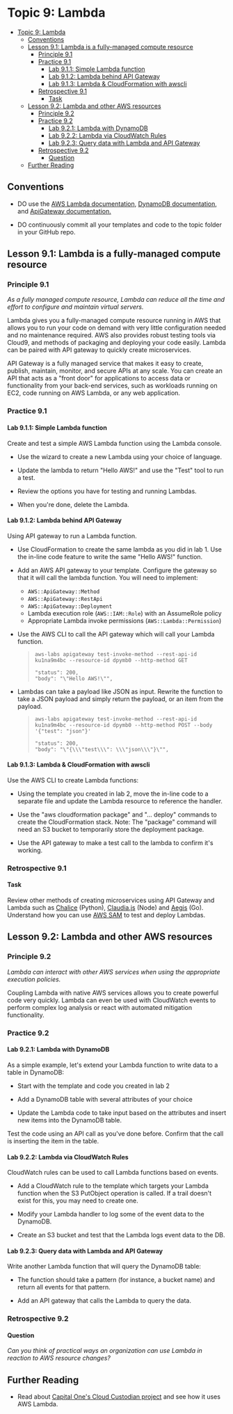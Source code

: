 # Topic 9: Lambda

<!-- TOC -->

- [Topic 9: Lambda](#topic-9-lambda)
  - [Conventions](#conventions)
  - [Lesson 9.1: Lambda is a fully-managed compute resource](#lesson-91-lambda-is-a-fully-managed-compute-resource)
    - [Principle 9.1](#principle-91)
    - [Practice 9.1](#practice-91)
      - [Lab 9.1.1: Simple Lambda function](#lab-911-simple-lambda-function)
      - [Lab 9.1.2: Lambda behind API Gateway](#lab-912-lambda-behind-api-gateway)
      - [Lab 9.1.3: Lambda & CloudFormation with awscli](#lab-913-lambda--cloudformation-with-awscli)
    - [Retrospective 9.1](#retrospective-91)
      - [Task](#task)
  - [Lesson 9.2: Lambda and other AWS resources](#lesson-92-lambda-and-other-aws-resources)
    - [Principle 9.2](#principle-92)
    - [Practice 9.2](#practice-92)
      - [Lab 9.2.1: Lambda with DynamoDB](#lab-921-lambda-with-dynamodb)
      - [Lab 9.2.2: Lambda via CloudWatch Rules](#lab-922-lambda-via-cloudwatch-rules)
      - [Lab 9.2.3: Query data with Lambda and API Gateway](#lab-923-query-data-with-lambda-and-api-gateway)
    - [Retrospective 9.2](#retrospective-92)
      - [Question](#question)
  - [Further Reading](#further-reading)

<!-- /TOC -->

## Conventions

- DO use the [AWS Lambda documentation](https://aws.amazon.com/documentation/lambda/),
  [DynamoDB documentation](https://docs.aws.amazon.com/AWSCloudFormation/latest/UserGuide/aws-resource-dynamodb-table.html),
  and [ApiGateway documentation.](https://docs.aws.amazon.com/AWSCloudFormation/latest/UserGuide/aws-resource-apigateway-method.html)

- DO continuously commit all your templates and code to the topic
  folder in your GitHub repo.

## Lesson 9.1: Lambda is a fully-managed compute resource

### Principle 9.1

*As a fully managed compute resource, Lambda can reduce all the time and
effort to configure and maintain virtual servers.*

Lambda gives you a fully-managed compute resource running in AWS that
allows you to run your code on demand with very little configuration
needed and no maintenance required. AWS also provides robust testing
tools via Cloud9, and methods of packaging and deploying your code
easily. Lambda can be paired with API gateway to quickly create
microservices.

API Gateway is a fully managed service that makes it easy to create,
publish, maintain, monitor, and secure APIs at any scale. You can create
an API that acts as a "front door" for applications to access data or
functionality from your back-end services, such as workloads running on
EC2, code running on AWS Lambda, or any web application.

### Practice 9.1

#### Lab 9.1.1: Simple Lambda function

Create and test a simple AWS Lambda function using the Lambda console.

- Use the wizard to create a new Lambda using your choice of language.

- Update the lambda to return "Hello AWS!" and use the "Test" tool to
  run a test.

- Review the options you have for testing and running Lambdas.

- When you're done, delete the Lambda.

#### Lab 9.1.2: Lambda behind API Gateway

Using API gateway to run a Lambda function.

- Use CloudFormation to create the same lambda as you did in lab 1.
  Use the in-line code feature to write the same "Hello AWS!"
  function.

- Add an AWS API gateway to your template. Configure the gateway so
  that it will call the lambda function. You will need to implement:

  - `AWS::ApiGateway::Method`
  - `AWS::ApiGateway::RestApi`
  - `AWS::ApiGateway::Deployment`
  - Lambda execution role (`AWS::IAM::Role`) with an AssumeRole policy
  - Appropriate Lambda invoke permissions (`AWS::Lambda::Permission`)

- Use the AWS CLI to call the API gateway which will call your Lambda
  function.

  > `aws-labs apigateway test-invoke-method --rest-api-id ku1na9m4bc --resource-id dpymb0 --http-method GET`
  > ```
  > "status": 200,
  > "body": "\"Hello AWS!\"",
  > ```

- Lambdas can take a payload like JSON as input. Rewrite the function
  to take a JSON payload and simply return the payload, or an item
  from the payload.

  > `aws-labs apigateway test-invoke-method --rest-api-id ku1na9m4bc --resource-id dpymb0 --http-method POST --body '{"test": "json"}'`
  > ```
  > "status": 200,
  > "body": "\"{\\\"test\\\": \\\"json\\\"}\"",
  > ```

#### Lab 9.1.3: Lambda & CloudFormation with awscli

Use the AWS CLI to create Lambda functions:

- Using the template you created in lab 2, move the in-line code to a
  separate file and update the Lambda resource to reference the
  handler.

- Use the "aws cloudformation package" and "\... deploy" commands to
  create the CloudFormation stack. Note: The "package" command will
  need an S3 bucket to temporarily store the deployment package.

- Use the API gateway to make a test call to the lambda to confirm
  it's working.

### Retrospective 9.1

#### Task

Review other methods of creating microservices using API Gateway and
Lambda such as [Chalice](https://github.com/aws/chalice) (Python),
[Claudia.js](https://claudiajs.com/tutorials/index.html) (Node)
and [Aegis](https://github.com/tmaiaroto/aegis) (Go).
Understand how you can use [AWS SAM](https://github.com/awslabs/serverless-application-model)
to test and deploy Lambdas.

## Lesson 9.2: Lambda and other AWS resources

### Principle 9.2

*Lambda can interact with other AWS services when using the appropriate
execution policies.*

Coupling Lambda with native AWS services allows you to create powerful
code very quickly. Lambda can even be used with CloudWatch events to
perform complex log analysis or react with automated mitigation
functionality.

### Practice 9.2

#### Lab 9.2.1: Lambda with DynamoDB

As a simple example, let's extend your Lambda function to write data to
a table in DynamoDB:

- Start with the template and code you created in lab 2

- Add a DynamoDB table with several attributes of your choice

- Update the Lambda code to take input based on the attributes and
  insert new items into the DynamoDB table.

Test the code using an API call as you've done before. Confirm that the
call is inserting the item in the table.

#### Lab 9.2.2: Lambda via CloudWatch Rules

CloudWatch rules can be used to call Lambda functions based on events.

- Add a CloudWatch rule to the template which targets your Lambda
  function when the S3 PutObject operation is called. If a trail
  doesn't exist for this, you may need to create one.

- Modify your Lambda handler to log some of the event data to the
  DynamoDB.

- Create an S3 bucket and test that the Lambda logs event data to the
  DB.

#### Lab 9.2.3: Query data with Lambda and API Gateway

Write another Lambda function that will query the DynamoDB table:

- The function should take a pattern (for instance, a bucket name) and
  return all events for that pattern.

- Add an API gateway that calls the Lambda to query the data.

### Retrospective 9.2

#### Question

*Can you think of practical ways an organization can use Lambda in
reaction to AWS resource changes?*

## Further Reading

- Read about [Capital One's Cloud Custodian project](https://stelligent.com/2017/05/15/cloud-custodian-cleans-up-your-cloud-clutter/)
  and see how it uses AWS Lambda.
